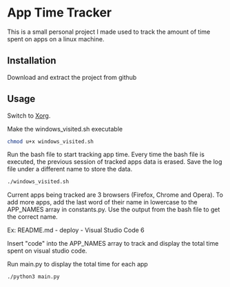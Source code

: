 # App Time Tracker

This is a small personal project I made used to track the amount of time spent on apps on
a linux machine.

## Installation

Download and extract the project from github

## Usage

Switch to [Xorg](https://helpdesk.psionline.com/hc/en-gb/articles/13470827149332-How-to-perform-the-switch-from-the-Wayland-display-server-to-Xorg-X11-on-Linux-Ubuntu-22-04-LTS).

Make the windows_visited.sh executable

```bash
chmod u+x windows_visited.sh
```

Run the bash file to start tracking app time.
Every time the bash file is executed, the previous session of tracked
apps data is erased. Save the log file under a different name to
store the data.

```bash
./windows_visited.sh
```

Current apps being tracked are 3 browsers (Firefox, Chrome and Opera).
To add more apps, add the last word of their name in lowercase to
the APP_NAMES array in constants.py. Use the output from the bash file
to get the correct name.

Ex: README.md - deploy - Visual Studio Code 6

Insert "code" into the APP_NAMES array to track and display the total
time spent on visual studio code.

Run main.py to display the total time for each app

```bash
./python3 main.py
```
